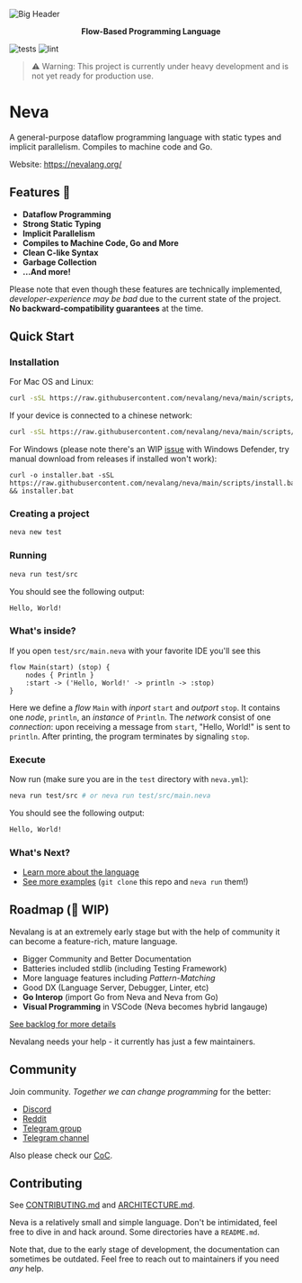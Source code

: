 ![Big Header](./assets/header/big.svg "Big header with nevalang logo")

**<p align="center">Flow-Based Programming Language</p>**

![tests](https://github.com/nevalang/neva/actions/workflows/test.yml/badge.svg?branch=main) ![lint](https://github.com/nevalang/neva/actions/workflows/lint.yml/badge.svg?branch=main)

> ⚠️ Warning: This project is currently under heavy development and is not yet ready for production use.

# Neva

A general-purpose dataflow programming language with static types and implicit parallelism. Compiles to machine code and Go.

Website: https://nevalang.org/

## Features 🚀

- **Dataflow Programming**
- **Strong Static Typing**
- **Implicit Parallelism**
- **Compiles to Machine Code, Go and More**
- **Clean C-like Syntax**
- **Garbage Collection**
- **...And more!**

Please note that even though these features are technically implemented, _developer-experience may be bad_ due to the current state of the project. **No backward-compatibility guarantees** at the time.

## Quick Start

### Installation

For Mac OS and Linux:

```bash
curl -sSL https://raw.githubusercontent.com/nevalang/neva/main/scripts/install.sh | bash
```

If your device is connected to a chinese network:

```bash
curl -sSL https://raw.githubusercontent.com/nevalang/neva/main/scripts/install.sh | bash
```

For Windows (please note there's an WIP [issue](https://github.com/nevalang/neva/issues/499) with Windows Defender, try manual download from releases if installed won't work):

```batch
curl -o installer.bat -sSL https://raw.githubusercontent.com/nevalang/neva/main/scripts/install.bat && installer.bat
```

### Creating a project

```bash
neva new test
```

### Running

```bash
neva run test/src
```

You should see the following output:

```bash
Hello, World!
```

### What's inside?

If you open `test/src/main.neva` with your favorite IDE you'll see this

```neva
flow Main(start) (stop) {
	nodes { Println }
	:start -> ('Hello, World!' -> println -> :stop)
}
```

Here we define a _flow_ `Main` with _inport_ `start` and _outport_ `stop`. It contains one _node_, `println`, an _instance_ of `Println`. The _network_ consist of one _connection_: upon receiving a message from `start`, "Hello, World!" is sent to `println`. After printing, the program terminates by signaling `stop`.

### Execute

Now run (make sure you are in the `test` directory with `neva.yml`):

```bash
neva run test/src # or neva run test/src/main.neva
```

You should see the following output:

```bash
Hello, World!
```

### What's Next?

- [Learn more about the language](https://nevalang.org/)
- [See more examples](./examples/) (`git clone` this repo and `neva run` them!)

## Roadmap (🚧 WIP)

Nevalang is at an extremely early stage but with the help of community it can become a feature-rich, mature language.

- Bigger Community and Better Documentation
- Batteries included stdlib (including Testing Framework)
- More language features including _Pattern-Matching_
- Good DX (Language Server, Debugger, Linter, etc)
- **Go Interop** (import Go from Neva and Neva from Go)
- **Visual Programming** in VSCode (Neva becomes hybrid langauge)

[See backlog for more details](https://github.com/orgs/nevalang/projects)

Nevalang needs your help - it currently has just a few maintainers.

## Community

Join community. _Together we can change programming_ for the better:

- [Discord](https://discord.gg/dmXbC79UuH)
- [Reddit](https://www.reddit.com/r/nevalang/)
- [Telegram group](https://t.me/+H1kRClL8ppI1MWJi)
- [Telegram channel](https://t.me/+H1kRClL8ppI1MWJi)

Also please check our [CoC](./CODE_OF_CONDUCT.md).

## Contributing

See [CONTRIBUTING.md](./CONTRIBUTING.md) and [ARCHITECTURE.md](./ARCHITECTURE.md).

Neva is a relatively small and simple language. Don't be intimidated, feel free to dive in and hack around. Some directories have a `README.md`.

Note that, due to the early stage of development, the documentation can sometimes be outdated. Feel free to reach out to maintainers if you need _any_ help.
